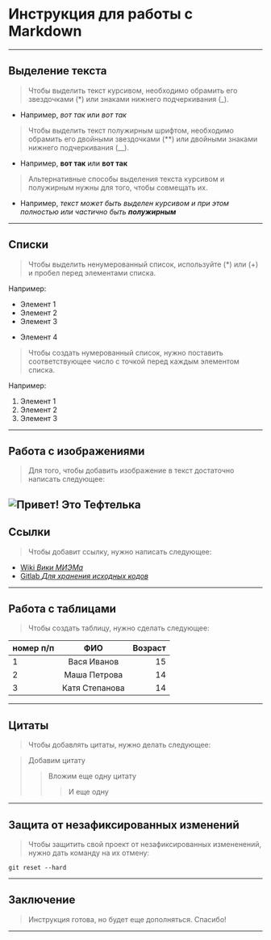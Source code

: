 # Инструкция для работы с Markdown
---
## Выделение текста
>Чтобы выделить текст курсивом, необходимо обрамить его звездочками (*) или знаками нижнего подчеркивания (_). 
* Например, *вот так* или _вот так_
>Чтобы выделить текст полужирным шрифтом, необходимо обрамить его двойными звездочками (**) или двойными знаками нижнего подчеркивания (__).
* Например, **вот так** или __вот так__
>Альтернативные способы выделения текста курсивом и полужирным нужны для того, чтобы совмещать их.
* Например, _текст может быть выделен курсивом и при этом полностью или частично быть **полужирным**_
---
## Списки
>Чтобы выделить ненумерованный список, используйте (*) или (+) и пробел перед элементами списка.

Например:
* Элемент 1
* Элемент 2
* Элемент 3
+ Элемент 4
>Чтобы создать нумерованный список, нужно поставить соответствующее число с точкой перед каждым элементом списка.

Например:
1. Элемент 1
2. Элемент 2
3. Элемент 3

---
## Работа с изображениями
>Для того, чтобы добавить изображение в текст достаточно написать следующее:

![Привет! Это Тефтелька](Тефтелька.jpg)
---
## Ссылки

> Чтобы добавит ссылку, нужно написать следующее:

- [Wiki *Вики МИЭМа*](https://wiki.miem.hse.ru)
- [Gitlab *Для хранения исходных кодов*](https://git.miem.hse.ru)

---
## Работа с таблицами
> Чтобы создать таблицу, нужно сделать следующее:

|номер п/п | ФИО       | Возраст|
|:----------|:-----------:|--------:|
|1         |Вася Иванов|  15|
2 | Маша Петрова| 14
3 | Катя Степанова| 14
---
## Цитаты
>Чтобы добавлять цитаты, нужно делать следующее:

> Добавим цитату
>> Вложим еще одну цитату
>>> И еще одну
---
## Защита от незафиксированных изменений
>Чтобы защитить свой проект от незафиксированных измененений, нужно дать команду на их отмену:
```
git reset --hard
```
---
## Заключение
>Инструкция готова, но будет еще дополняться.
Спасибо!
---
